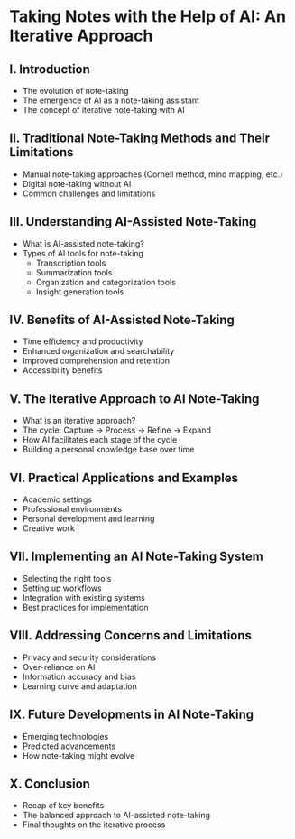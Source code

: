 # Taking Notes with the Help of AI: An Iterative Approach

## I. Introduction
- The evolution of note-taking
- The emergence of AI as a note-taking assistant
- The concept of iterative note-taking with AI

## II. Traditional Note-Taking Methods and Their Limitations
- Manual note-taking approaches (Cornell method, mind mapping, etc.)
- Digital note-taking without AI
- Common challenges and limitations

## III. Understanding AI-Assisted Note-Taking
- What is AI-assisted note-taking?
- Types of AI tools for note-taking
  - Transcription tools
  - Summarization tools
  - Organization and categorization tools
  - Insight generation tools

## IV. Benefits of AI-Assisted Note-Taking
- Time efficiency and productivity
- Enhanced organization and searchability
- Improved comprehension and retention
- Accessibility benefits

## V. The Iterative Approach to AI Note-Taking
- What is an iterative approach?
- The cycle: Capture → Process → Refine → Expand
- How AI facilitates each stage of the cycle
- Building a personal knowledge base over time

## VI. Practical Applications and Examples
- Academic settings
- Professional environments
- Personal development and learning
- Creative work

## VII. Implementing an AI Note-Taking System
- Selecting the right tools
- Setting up workflows
- Integration with existing systems
- Best practices for implementation

## VIII. Addressing Concerns and Limitations
- Privacy and security considerations
- Over-reliance on AI
- Information accuracy and bias
- Learning curve and adaptation

## IX. Future Developments in AI Note-Taking
- Emerging technologies
- Predicted advancements
- How note-taking might evolve

## X. Conclusion
- Recap of key benefits
- The balanced approach to AI-assisted note-taking
- Final thoughts on the iterative process